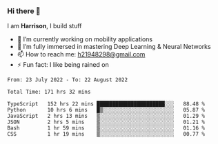 ### Hi there 👋

I am **Harrison**, I build stuff 

<!--
**drogon98/drogon98** is a ✨ _special_ ✨ repository because its `README.md` (this file) appears on your GitHub profile.

Here are some ideas to get you started:

- 🔭 I’m currently working on ...
- 🌱 I’m currently learning ...
- 👯 I’m looking to collaborate on ...
- 🤔 I’m looking for help with ...
- 💬 Ask me about ...
- 📫 How to reach me: ...
- 😄 Pronouns: ...
- ⚡ Fun fact: ...
-->
<!--[![Anurag's GitHub stats](https://github-readme-stats.vercel.app/api?username=drogon98&theme=merko&show_icons=true)](https://github.com/anuraghazra/github-readme-stats)-->

- 🔭 I’m currently working on mobility applications
- 🌱 I’m fully immersed in mastering Deep Learning & Neural Networks
- 📫 How to reach me: h21948298@gmail.com
- ⚡ Fun fact: I like being rained on

<!--START_SECTION:waka-->

```text
From: 23 July 2022 - To: 22 August 2022

Total Time: 171 hrs 32 mins

TypeScript   152 hrs 22 mins ██████████████████████░░░   88.48 %
Python       10 hrs 6 mins   █▒░░░░░░░░░░░░░░░░░░░░░░░   05.87 %
JavaScript   2 hrs 13 mins   ▒░░░░░░░░░░░░░░░░░░░░░░░░   01.29 %
JSON         2 hrs 5 mins    ▒░░░░░░░░░░░░░░░░░░░░░░░░   01.21 %
Bash         1 hr 59 mins    ▒░░░░░░░░░░░░░░░░░░░░░░░░   01.16 %
CSS          1 hr 19 mins    ▒░░░░░░░░░░░░░░░░░░░░░░░░   00.77 %
```

<!--END_SECTION:waka-->
